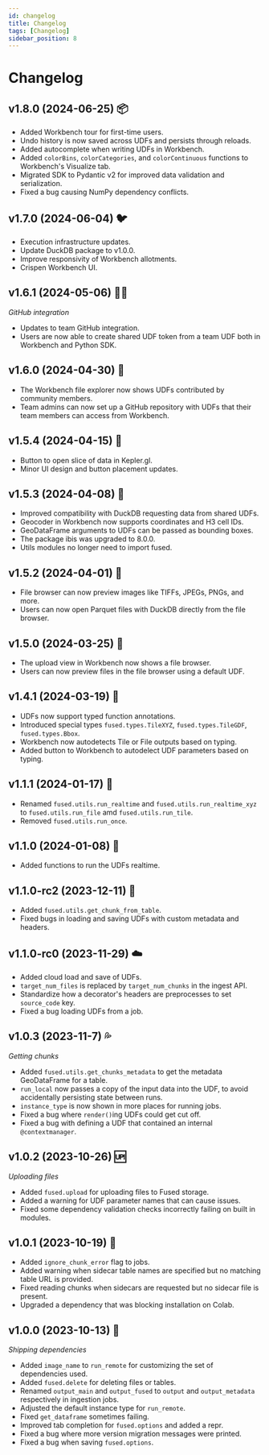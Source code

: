 ```yaml
---
id: changelog
title: Changelog
tags: [Changelog]
sidebar_position: 8
---
```

# Changelog

## v1.8.0 (2024-06-25) :package:

- Added Workbench tour for first-time users.
- Undo history is now saved across UDFs and persists through reloads.
- Added autocomplete when writing UDFs in Workbench.
- Added `colorBins`, `colorCategories`, and `colorContinuous` functions to Workbench's Visualize tab.
- Migrated SDK to Pydantic v2 for improved data validation and serialization.
- Fixed a bug causing NumPy dependency conflicts.

## v1.7.0 (2024-06-04) :bird:

- Execution infrastructure updates.
- Update DuckDB package to v1.0.0.
- Improve responsivity of Workbench allotments.
- Crispen Workbench UI.

## v1.6.1 (2024-05-06) :guardsman:

_GitHub integration_

- Updates to team GitHub integration.
- Users are now able to create shared UDF token from a team UDF both in Workbench and Python SDK.

## v1.6.0 (2024-04-30) :checkered_flag:

- The Workbench file explorer now shows UDFs contributed by community members.
- Team admins can now set up a GitHub repository with UDFs that their team members can access from Workbench.

## v1.5.4 (2024-04-15) :telescope:

- Button to open slice of data in Kepler.gl.
- Minor UI design and button placement updates. 

## v1.5.3 (2024-04-08) :duck:

- Improved compatibility with DuckDB requesting data from shared UDFs.
- Geocoder in Workbench now supports coordinates and H3 cell IDs.
- GeoDataFrame arguments to UDFs can be passed as bounding boxes.
- The package ibis was upgraded to 8.0.0.
- Utils modules no longer need to import fused.

## v1.5.2 (2024-04-01) :tanabata_tree:

- File browser can now preview images like TIFFs, JPEGs, PNGs, and more.
- Users can now open Parquet files with DuckDB directly from the file browser.

## v1.5.0 (2024-03-25) :open_file_folder:

- The upload view in Workbench now shows a file browser.
- Users can now preview files in the file browser using a default UDF.

## v1.4.1 (2024-03-19) :speech_balloon:

- UDFs now support typed function annotations.
- Introduced special types  `fused.types.TileXYZ`, `fused.types.TileGDF`, `fused.types.Bbox`.
- Workbench now autodetects Tile or File outputs based on typing.
- Added button to Workbench to autodelect UDF parameters based on typing.

## v1.1.1 (2024-01-17) :dizzy:

- Renamed `fused.utils.run_realtime` and `fused.utils.run_realtime_xyz` to `fused.utils.run_file` amd `fused.utils.run_tile`.
- Removed `fused.utils.run_once`.

## v1.1.0 (2024-01-08) :rocket:

- Added functions to run the UDFs realtime.

## v1.1.0-rc2 (2023-12-11) :bug:

- Added `fused.utils.get_chunk_from_table`.
- Fixed bugs in loading and saving UDFs with custom metadata and headers.

## v1.1.0-rc0 (2023-11-29) :cloud:

- Added cloud load and save of UDFs.
- `target_num_files` is replaced by `target_num_chunks` in the ingest API.
- Standardize how a decorator's headers are preprocesses to set `source_code` key.
- Fixed a bug loading UDFs from a job.

## v1.0.3 (2023-11-7) :sweat_drops:

_Getting chunks_

- Added `fused.utils.get_chunks_metadata` to get the metadata GeoDataFrame for a table.
- `run_local` now passes a copy of the input data into the UDF, to avoid accidentally persisting state between runs.
- `instance_type` is now shown in more places for running jobs.
- Fixed a bug where `render()`ing UDFs could get cut off.
- Fixed a bug with defining a UDF that contained an internal `@contextmanager`.

## v1.0.2 (2023-10-26) :up:

_Uploading files_

- Added `fused.upload` for uploading files to Fused storage.
- Added a warning for UDF parameter names that can cause issues.
- Fixed some dependency validation checks incorrectly failing on built in modules.

## v1.0.1 (2023-10-19) :ant:

- Added `ignore_chunk_error` flag to jobs.
- Added warning when sidecar table names are specified but no matching table URL is provided.
- Fixed reading chunks when sidecars are requested but no sidecar file is present.
- Upgraded a dependency that was blocking installation on Colab.

## v1.0.0 (2023-10-13) :ship:

_Shipping dependencies_

- Added `image_name` to `run_remote` for customizing the set of dependencies used.
- Added `fused.delete` for deleting files or tables.
- Renamed `output_main` and `output_fused` to `output` and `output_metadata` respectively in ingestion jobs.
- Adjusted the default instance type for `run_remote`.
- Fixed `get_dataframe` sometimes failing.
- Improved tab completion for `fused.options` and added a repr.
- Fixed a bug where more version migration messages were printed.
- Fixed a bug when saving `fused.options`.
